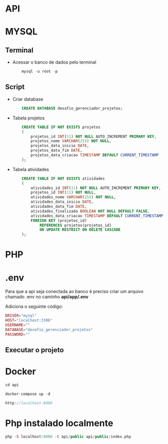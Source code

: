 # API

# MYSQL

## Terminal

- Acessar o banco de dados pelo terminal
  ```sql
      mysql -u root -p
  ```

## Script

- Criar database

  ```sql
      CREATE DATABASE desafio_gerenciador_projetos;
  ```

- Tabela projetos

  ```sql
      CREATE TABLE IF NOT EXISTS projetos
      (
          projetos_id INT(11) NOT NULL AUTO_INCREMENT PRIMARY KEY,
          projetos_nome VARCHAR(255) NOT NULL,
          projetos_data_inicio DATE,
          projetos_data_fim DATE,
          projetos_data_criacao TIMESTAMP DEFAULT CURRENT_TIMESTAMP
      );

  ```

- Tabela atividades
  ```sql
      CREATE TABLE IF NOT EXISTS atividades
      (
          atividades_id INT(11) NOT NULL AUTO_INCREMENT PRIMARY KEY,
          projetos_id INT(11) NOT NULL,
          atividades_nome VARCHAR(255) NOT NULL,
          atividades_data_inicio DATE,
          atividades_data_fim DATE,
          atividades_finalizada BOOLEAN NOT NULL DEFAULT FALSE,
          atividades_data_criacao TIMESTAMP DEFAULT CURRENT_TIMESTAMP,
          FOREIGN KEY (projetos_id)
              REFERENCES projetos(projetos_id)
              ON UPDATE RESTRICT ON DELETE CASCADE
      );
  ```

# PHP

# .env

Para que a api seja conectada ao banco é preciso criar um arquivo chamado .env no caminho **api/app/.env**

Adiciona o seguinte código:

```php
DRIVER="mysql"
HOST="localhost:3306"
USERNAME=""
DATABASE="desafio_gerenciador_projetos"
PASSWORD=""
```

## Executar o projeto

# Docker

```php
cd api

docker-compose up -d

http://localhost:8080
```

# Php instalado localmente

```php
php -S localhost:8080 -t api/public api/public/index.php
```
